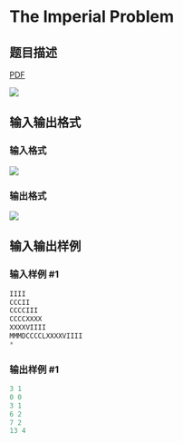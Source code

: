 # The Imperial Problem

## 题目描述

[problemUrl]: https://uva.onlinejudge.org/index.php?option=com_onlinejudge&Itemid=8&category=441&page=show_problem&problem=3967

[PDF](https://uva.onlinejudge.org/external/125/p12522.pdf)

![](https://cdn.luogu.com.cn/upload/vjudge_pic/UVA12522/19c23239af08f27783bab44d29073b9155275bfb.png)

## 输入输出格式

### 输入格式

![](https://cdn.luogu.com.cn/upload/vjudge_pic/UVA12522/dfe3ff5c3dca77b9225ff4b01cadd9cf0e38983b.png)

### 输出格式

![](https://cdn.luogu.com.cn/upload/vjudge_pic/UVA12522/51d49a423a6551bba29d1658d3e2d3f9a6a0894d.png)

## 输入输出样例

### 输入样例 #1

```cpp
IIII
CCCII
CCCCIII
CCCCXXXX
XXXXVIIII
MMMDCCCCLXXXXVIIII
*
```


### 输出样例 #1

```cpp
3 1
0 0
3 1
6 2
7 2
13 4
```



